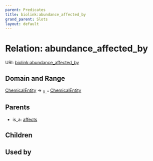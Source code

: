 ```yaml
---
parent: Predicates
title: biolink:abundance_affected_by
grand_parent: Slots
layout: default
---
```


# Relation: abundance_affected_by




URI: [biolink:abundance_affected_by](https://w3id.org/biolink/vocab/abundance_affected_by)

## Domain and Range

[ChemicalEntity](ChemicalEntity.md) ->  <sub>0..\*</sub> [ChemicalEntity](ChemicalEntity.md)

## Parents

 *  is_a: [affects](affects.md)

## Children


## Used by

